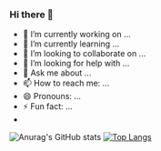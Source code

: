 ### Hi there 👋
- 🔭 I’m currently working on ...
- 🌱 I’m currently learning ...
- 👯 I’m looking to collaborate on ...
- 🤔 I’m looking for help with ...
- 💬 Ask me about ...
- 📫 How to reach me: ...
- 😄 Pronouns: ...
- ⚡ Fun fact: ...
- 
![Anurag's GitHub stats](https://github-readme-stats.vercel.app/api?username=anuraghazra&show_icons=true&theme=github_dark&text_color=0000FF )
  [![Top Langs](https://github-readme-stats.vercel.app/api/top-langs/?username=chkawan&layout=compact&theme=dark&show_icons=true&text_color=0000FF )](https://github.com/chkawan/github-readme-stats)
